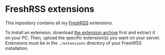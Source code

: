 # FreshRSS extensions

This repository contains all my [FreshRSS](https://github.com/FreshRSS/FreshRSS) extensions.

To install an extension, download [the extension archive](https://github.com/DevonHess/FreshRSS-Extensions/archive/main.zip) first and extract it on your PC.
Then, upload the specific extension(s) you want on your server.
Extensions must be in the `./extensions` directory of your FreshRSS installation.
